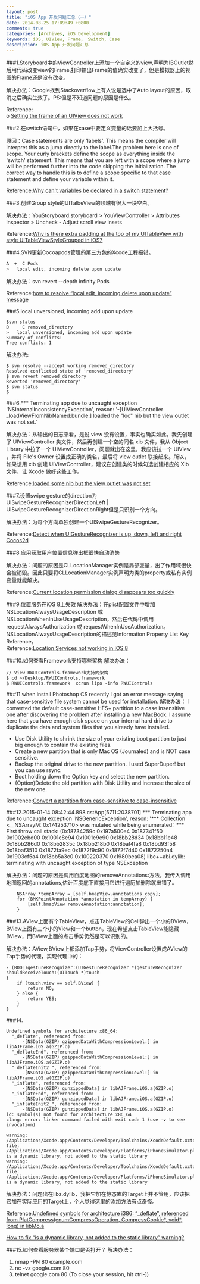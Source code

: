 ```yaml
---
layout: post
title: "iOS App 开发问题汇总（一）"
date: 2014-08-25 17:09:49 +0800
comments: true
categories: [Archives, iOS Development]
keywords: iOS, UIView, Frame， Switch, Case
description: iOS App 开发问题汇总
---
```


###1.Storyboard中的ViewController上添加一个自定义的view,声明为IBOutlet然后用代码改变view的Frame,打印输出Frame的值确实改变了，但是模拟器上的视图的Frame还是没有改变。

  解决办法：Google找到Stackoverflow上有人说是选中了Auto layout的原因，取消之后确实生效了。PS:但是不知道问题的原因是什么。

Reference:  
o [Setting the frame of an UIView does not work](http://stackoverflow.com/questions/18263359/setting-the-frame-of-an-uiview-does-not-work)

###2.在switch语句中，如果在case中要定义变量的话要加上大括号。

原因：Case statements are only 'labels'. This means the compiler will interpret this as a jump directly to the label.The problem here is one of scope. Your curly brackets define the scope as everything inside the 'switch' statement. This means that you are left with a scope where a jump will be performed further into the code skipping the initialization. The correct way to handle this is to define a scope specific to that case statement and define your variable within it.  

Reference:[Why can't variables be declared in a switch statement?](http://stackoverflow.com/questions/92396/why-cant-variables-be-declared-in-a-switch-statement/92439#92439)

###3.创建Group style的UITalbeView的顶端有很大一块空白。  

解决办法：YouStoryboard.storyboard > YouViewController > Attributes inspector > Uncheck - Adjust scroll view insets    

Reference:[Why is there extra padding at the top of my UITableView with style UITableViewStyleGrouped in iOS7](http://stackoverflow.com/questions/18880341/why-is-there-extra-padding-at-the-top-of-my-uitableview-with-style-uitableviewst)   

<!-- more -->

###4.SVN更新Cocoapods管理的第三方包的Xcode工程报错。    
```bash
A  +  C Pods
>   local edit, incoming delete upon update
```

解决办法：svn revert --depth infinity Pods  

Reference:[how to resolve “local edit, incoming delete upon update” message](http://stackoverflow.com/questions/4317973/svn-how-to-resolve-local-edit-incoming-delete-upon-update-message)  

###5.local unversioned, incoming add upon update

```
$svn status
D     C removed_directory
>   local unversioned, incoming add upon update
Summary of conflicts:
Tree conflicts: 1
```

解决办法:

```
$ svn resolve --accept working removed_directory
Resolved conflicted state of 'removed_directory'
$ svn revert removed_directory
Reverted 'removed_directory'
$ svn status
$
```


###6.*** Terminating app due to uncaught exception 'NSInternalInconsistencyException', reason: '-[UIViewController _loadViewFromNibNamed:bundle:] loaded the "loc" nib but the view outlet was not set.'    

解决办法：从输出的日志来看，是说 view 没有设置，事实也确实如此。我先创建了 UIViewController 类文件，然后再创建一个空的同名 xib 文件，我从 Object Library 中拉了一个 UIViewController，问题就出在这里，我应该拉一个 UIView ，并将 File's Owner 设置成正确的类名，最后将 view outlet 联接起来。所以，如果想用 xib 创建 UIViewController，建议在创建类的时候勾选创建相应的 Xib 文件，让 Xcode 做好这些工作。   

Reference:[loaded some nib but the view outlet was not set](http://www.cnblogs.com/tivonstone/archive/2012/04/20/2460116.html)    

###7.设置swipe gesture的direction为UISwipeGestureRecognizerDirectionLeft | UISwipeGestureRecognizerDirectionRight但是只识别一个方向。   

解决办法：为每个方向单独创建一个UISwipeGestureRecognizer。   

Reference:[Detect when UIGestureRecognizer is up, down, left and right Cocos2d](http://stackoverflow.com/questions/7420078/detect-when-uigesturerecognizer-is-up-down-left-and-right-cocos2d/7760927#7760927)    

###8.应用获取用户位置信息弹出框很快自动消失

解决办法：问题的原因是CLLocationManager实例是局部变量，出了作用域很快会被销毁。因此只要将CLLocationManager实例声明为类的property或私有实例变量就能解决。

Reference:[Current location permission dialog disappears too quickly](http://stackoverflow.com/questions/7888896/current-location-permission-dialog-disappears-too-quickly) 

###9.位置服务在iOS 8上失效
解决办法：在plist配置文件中增加NSLocationAlwaysUsageDescription 或NSLocationWhenInUseUsageDescription，然后在代码中调用requestAlwaysAuthorization 或 requestWhenInUseAuthorization。NSLocationAlwaysUsageDescription的描述见Information Property List Key Reference。  
Reference:[Location Services not working in iOS 8](http://stackoverflow.com/questions/24062509/location-services-not-working-in-ios-8)

###10.如何查看Framework支持哪些架构
解决办法：

```
// View RWUIControls.framework支持的架构
$ cd ~/Desktop/RWUIControls.framework
$ RWUIControls.framework  xcrun lipo -info RWUIControls
```

###11.when install Photoshop CS recently I got an error message saying that case-sensitive file system cannot be used for installation.
解决办法：
I converted the default case-sensitive HFS+ partition to a case insensitive one after discovering the problem after installing a new MacBook. I assume here that you have enough disk space on your internal hard drive to duplicate the data and system files that you already have installed.

* Use Disk Utility to shrink the size of your existing boot partition to just big enough to contain the existing files.
* Create a new partition that is only Mac OS (Journaled) and is NOT case sensitive.
* Backup the original drive to the new partition. I used SuperDuper! but you can use rsync.
* Boot holding down the Option key and select the new partition.
* (Option)Delete the old partition with Disk Utility and increase the size of the new one.

Reference:[Convert a partition from case-sensitive to case-insensitive](http://apple.stackexchange.com/questions/15080/convert-a-partition-from-case-sensitive-to-case-insensitive)

###12.2015-01-14 08:42:44.898 cstApp[5711:2038701] *** Terminating app due to uncaught exception 'NSGenericException', reason: '*** Collection <__NSArrayM: 0x174253710> was mutated while being enumerated.'
*** First throw call stack:
(0x18734259c 0x197a500e4 0x187341f50 0x1002ebd00 0x1001e8e94 0x1001e9e90 0x18bb28d34 0x18bb11e48 0x18bb286d0 0x18bb2835c 0x18bb218b0 0x18baf4fa8 0x18bd93f58 0x18baf3510 0x1872fa9ec 0x1872f9c90 0x1872f7d40 0x1872250a4 0x1903cf5a4 0x18bb5a3c0 0x100220370 0x1980bea08)
libc++abi.dylib: terminating with uncaught exception of type NSException

解决办法：问题的原因是调用百度地图的removeAnnotations:方法，我传入调用地图返回的annotations,估计百度底下直接用它进行遍历加删除就出错了。

```
    NSArray *tempArray = [self.bmapView.annotations copy];
    for (BMKPointAnnotation *annotation in tempArray) {
        [self.bmapView removeAnnotation:annotation];
    }
```

###13.AView上面有个TableView，点击TableView的Cell弹出一个小的BView，BView上面有三个小的View和一个button，现在希望点击TableView能隐藏BView，而BView上面的点击手势仍然是可以识别的。

解决办法：AView,BView上都添加Tap手势，将ViewController设置成AView的Tap手势的代理，实现代理中的：

```
- (BOOL)gestureRecognizer:(UIGestureRecognizer *)gestureRecognizer shouldReceiveTouch:(UITouch *)touch
{
    if (touch.view == self.BView) {
        return NO;
    } else {
        return YES;
    }
}
```

###14.

```
Undefined symbols for architecture x86_64:
  "_deflate", referenced from:
      -[NSData(GZIP) gzippedDataWithCompressionLevel:] in libAJFrame.iOS.a(GZIP.o)
  "_deflateEnd", referenced from:
      -[NSData(GZIP) gzippedDataWithCompressionLevel:] in libAJFrame.iOS.a(GZIP.o)
  "_deflateInit2_", referenced from:
      -[NSData(GZIP) gzippedDataWithCompressionLevel:] in libAJFrame.iOS.a(GZIP.o)
  "_inflate", referenced from:
      -[NSData(GZIP) gunzippedData] in libAJFrame.iOS.a(GZIP.o)
  "_inflateEnd", referenced from:
      -[NSData(GZIP) gunzippedData] in libAJFrame.iOS.a(GZIP.o)
  "_inflateInit2_", referenced from:
      -[NSData(GZIP) gunzippedData] in libAJFrame.iOS.a(GZIP.o)
ld: symbol(s) not found for architecture x86_64
clang: error: linker command failed with exit code 1 (use -v to see invocation)

warning: /Applications/Xcode.app/Contents/Developer/Toolchains/XcodeDefault.xctoolchain/usr/bin/libtool: file: /Applications/Xcode.app/Contents/Developer/Platforms/iPhoneSimulator.platform/Developer/SDKs/iPhoneSimulator8.1.sdk/usr/lib/libz.dylib is a dynamic library, not added to the static library
warning: /Applications/Xcode.app/Contents/Developer/Toolchains/XcodeDefault.xctoolchain/usr/bin/libtool: file: /Applications/Xcode.app/Contents/Developer/Platforms/iPhoneSimulator.platform/Developer/SDKs/iPhoneSimulator8.1.sdk/usr/lib/libz.dylib is a dynamic library, not added to the static library
```
解决办法：问题出在libz.dylib，我把它加在静态库的Target上并不管用，应该把它加在实际应用的Target上，个人觉得这里的添加方法有点奇怪。

Reference:[Undefined symbols for architecture i386: “_deflate”, referenced from PlatCompress(enumCompressOperation, CompressCookie*, void*, long) in libMo.a](http://stackoverflow.com/questions/18053546/undefined-symbols-for-architecture-i386-deflate-referenced-from-platcompres)  

[How to fix “is a dynamic library, not added to the static library” warning?](http://stackoverflow.com/questions/22572610/how-to-fix-is-a-dynamic-library-not-added-to-the-static-library-warning)  

###15.如何查看服务器某个端口是否打开？
解决办法：   
1. nmap -PN 80 example.com  
2. nc -vz google.com 80  
3. telnet google.com 80 (To close your session, hit ctrl-])  



